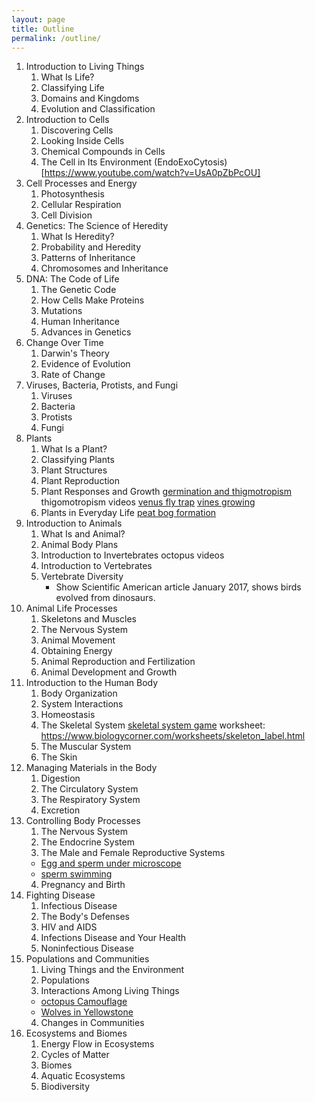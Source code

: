 ```yaml
---
layout: page
title: Outline
permalink: /outline/
---
```


1. Introduction to Living Things
   1. What Is Life?
   2. Classifying Life
   3. Domains and Kingdoms
   4. Evolution and Classification
2. Introduction to Cells
   1. Discovering Cells
   2. Looking Inside Cells
   3. Chemical Compounds in Cells
   4. The Cell in Its Environment
     (EndoExoCytosis)[https://www.youtube.com/watch?v=UsA0pZbPcOU]
3. Cell Processes and Energy
   1. Photosynthesis
   2. Cellular Respiration
   3. Cell Division
4. Genetics: The Science of Heredity
   1. What Is Heredity?
   2. Probability and Heredity
   3. Patterns of Inheritance
   4. Chromosomes and Inheritance
5. DNA: The Code of Life
   1. The Genetic Code
   2. How Cells Make Proteins
   3. Mutations
   4. Human Inheritance
   5. Advances in Genetics
6. Change Over Time
   1. Darwin's Theory
   2. Evidence of Evolution
   3. Rate of Change
7. Viruses, Bacteria, Protists, and Fungi
   1. Viruses
   2. Bacteria
   3. Protists
   4. Fungi
8. Plants
   1. What Is a Plant?
   2. Classifying Plants
   3. Plant Structures
   4. Plant Reproduction
   5. Plant Responses and Growth
      [germination and thigmotropism](https://www.youtube.com/watch?v=eu_l80m7K2o#t=223.665029)
      thigomotropism videos [venus fly trap](https://www.youtube.com/watch?v=O7eQKSf0LmY)
      [vines growing](https://www.youtube.com/watch?v=dTljaIVseTc)
   6. Plants in Everyday Life
      [peat bog formation](http://4.bp.blogspot.com/-dYzLwp0_fTQ/T5F_nAJDaQI/AAAAAAAAAM8/Bx6ILn-ybWo/s1600/raised_bog_formation.gif)
9. Introduction to Animals
   1. What Is and Animal?
   2. Animal Body Plans
   3. Introduction to Invertebrates
      octopus videos
   4. Introduction to Vertebrates
   5. Vertebrate Diversity
      * Show Scientific American article January 2017, shows birds evolved from dinosaurs.
10. Animal Life Processes
    1. Skeletons and Muscles
    2. The Nervous System
    3. Animal Movement
    4. Obtaining Energy
    5. Animal Reproduction and Fertilization
    6. Animal Development and Growth
11. Introduction to the Human Body
    1. Body Organization
    2. System Interactions
    3. Homeostasis
    4. The Skeletal System
      [skeletal system game](http://www.abcya.com/skeletal_system.htm)
      worksheet: https://www.biologycorner.com/worksheets/skeleton_label.html
    5. The Muscular System
    6. The Skin
12. Managing Materials in the Body
    1. Digestion
    2. The Circulatory System
    3. The Respiratory System
    4. Excretion
13. Controlling Body Processes
    1. The Nervous System
    2. The Endocrine System
    3. The Male and Female Reproductive Systems
      * [Egg and sperm under microscope](https://www.youtube.com/watch?v=fO4UWj01Gx8)
      * [sperm swimming](https://www.youtube.com/watch?v=HFYHC0Zfw4w)
    4. Pregnancy and Birth
14. Fighting Disease
    1. Infectious Disease
    2. The Body's Defenses
    3. HIV and AIDS
    4. Infections Disease and Your Health
    5. Noninfectious Disease
15. Populations and Communities
    1. Living Things and the Environment
    2. Populations
    3. Interactions Among Living Things
      * [octopus Camouflage](https://www.youtube.com/watch?time_continue=85&v=eS-USrwuUfA)
      * [Wolves in Yellowstone](https://www.youtube.com/watch?v=ysa5OBhXz-Q)
    4. Changes in Communities
16. Ecosystems and Biomes
    1. Energy Flow in Ecosystems
    2. Cycles of Matter
    3. Biomes
    4. Aquatic Ecosystems
    5. Biodiversity
